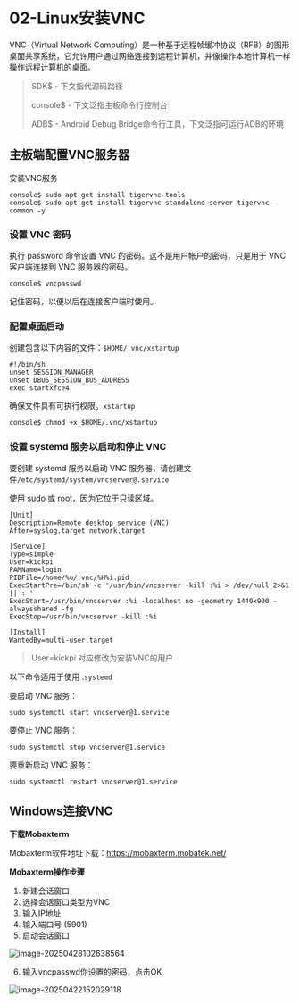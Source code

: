 # 02-Linux安装VNC

VNC（Virtual Network Computing）是一种基于远程帧缓冲协议（RFB）的图形桌面共享系统，它允许用户通过网络连接到远程计算机，并像操作本地计算机一样操作远程计算机的桌面。



> SDK$ - 下文指代源码路径
>
> console$ - 下文泛指主板命令行控制台
>
> ADB$ - Android Debug Bridge命令行工具，下文泛指可运行ADB的环境



## 主板端配置VNC服务器

安装VNC服务

```
console$ sudo apt-get install tigervnc-tools
console$ sudo apt-get install tigervnc-standalone-server tigervnc-common -y
```

### 设置 VNC 密码

执行 password 命令设置 VNC 的密码。这不是用户帐户的密码，只是用于 VNC 客户端连接到 VNC 服务器的密码。

```console
console$ vncpasswd
```

记住密码，以便以后在连接客户端时使用。



### 配置桌面启动

创建包含以下内容的文件：`$HOME/.vnc/xstartup`

```console
#!/bin/sh
unset SESSION_MANAGER
unset DBUS_SESSION_BUS_ADDRESS
exec startxfce4
```

确保文件具有可执行权限。`xstartup`

```console
console$ chmod +x $HOME/.vnc/xstartup
```



### 设置 systemd 服务以启动和停止 VNC

要创建 systemd 服务以启动 VNC 服务器，请创建文件`/etc/systemd/system/vncserver@.service`

使用 sudo 或 root，因为它位于只读区域。

```console
[Unit]
Description=Remote desktop service (VNC)
After=syslog.target network.target

[Service]
Type=simple
User=kickpi
PAMName=login
PIDFile=/home/%u/.vnc/%H%i.pid
ExecStartPre=/bin/sh -c '/usr/bin/vncserver -kill :%i > /dev/null 2>&1 || : '
ExecStart=/usr/bin/vncserver :%i -localhost no -geometry 1440x900 -alwaysshared -fg
ExecStop=/usr/bin/vncserver -kill :%i

[Install]
WantedBy=multi-user.target
```

> User=kickpi 对应修改为安装VNC的用户

以下命令适用于使用 .`systemd`

要启动 VNC 服务：

```console
sudo systemctl start vncserver@1.service
```

要停止 VNC 服务：

```console
sudo systemctl stop vncserver@1.service
```

要重新启动 VNC 服务：

```console
sudo systemctl restart vncserver@1.service
```





## Windows连接VNC

**下载Mobaxterm**

Mobaxterm软件地址下载：https://mobaxterm.mobatek.net/



**Mobaxterm操作步骤**

1. 新建会话窗口
2. 选择会话窗口类型为VNC
3. 输入IP地址
4. 输入端口号 (5901)
5. 启动会话窗口

![image-20250428102638564](http://tanzhtanzh.oss-cn-shenzhen.aliyuncs.com/img/image-20250428102638564.png)

6. 输入vncpasswd你设置的密码，点击OK

![image-20250422152029118](http://tanzhtanzh.oss-cn-shenzhen.aliyuncs.com/img/image-20250422152029118.png)
